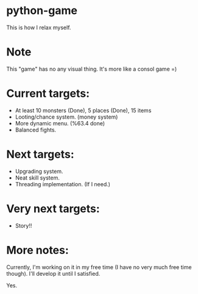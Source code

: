 # python-game
This is how I relax myself.

# Note
This "game" has no any visual thing. It's more like a consol game =)

# Current targets:
- At least 10 monsters (Done), 5 places (Done), 15 items
- Looting/chance system. (money system)
- More dynamic menu. (%63.4 done)
- Balanced fights.

# Next targets:
- Upgrading system.
- Neat skill system.
- Threading implementation. (If I need.)

# Very next targets:
- Story!!

# More notes:
Currently, I'm working on it in my free time (I have no very much free time though). 
I'll develop it until I satisfied.

Yes.
